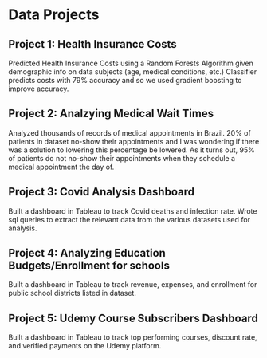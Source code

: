 # Data Projects

## Project 1: Health Insurance Costs

Predicted Health Insurance Costs using a Random Forests Algorithm given demographic info on data subjects (age, medical conditions, etc.) Classifier predicts costs with 79% accuracy and so we used gradient boosting to improve accuracy.


## Project 2: Analzying Medical Wait Times

Analyzed thousands of records of medical appointments in Brazil. 20% of patients in dataset no-show their appointments and I was wondering if there was a solution to lowering this percentage be lowered. As it turns out, 95% of patients do not no-show their appointments when they schedule a medical appointment the day of. 


## Project 3: Covid Analysis Dashboard

Built a dashboard in Tableau to track Covid deaths and infection rate. Wrote sql queries to extract the relevant data from the various datasets used for analysis.


## Project 4: Analyzing Education Budgets/Enrollment for schools

Built a dashboard in Tableau to track revenue, expenses, and enrollment for public school districts listed in dataset. 


## Project 5: Udemy Course Subscribers Dashboard

Built a dashboard in Tableau to track top performing courses, discount rate, and verified payments on the Udemy platform. 
